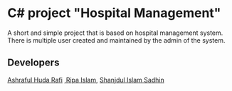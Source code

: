 
# C# project "Hospital Management"

A short and simple project that is based on hospital management system. There is multiple user created and maintained by the admin of the system. 
## Developers
[Ashraful Huda Rafi](https://github.com/Ashraful-Huda-Rafi) ,[Ripa Islam](https://github.com/ripaislam1416), [Shanjdul Islam Sadhin](https://github.com/sadhiin)
